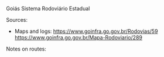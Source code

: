 Goiás Sistema Rodoviário Estadual

Sources:
* Maps and logs: https://www.goinfra.go.gov.br/Rodovias/59 https://www.goinfra.go.gov.br/Mapa-Rodoviario/289

Notes on routes:
